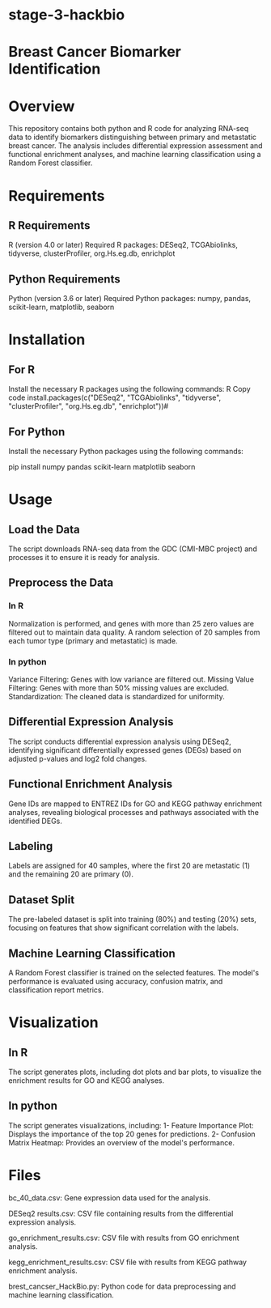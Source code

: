 # stage-3-hackbio
# **Breast Cancer Biomarker Identification**
# Overview
This repository contains both python and R code for analyzing RNA-seq data to identify biomarkers distinguishing between primary and metastatic breast cancer. The analysis includes differential expression assessment and functional enrichment analyses, and machine learning classification using a Random Forest classifier. 

# Requirements
## R Requirements
R (version 4.0 or later)
Required R packages: DESeq2, TCGAbiolinks, tidyverse, clusterProfiler, org.Hs.eg.db, enrichplot

## Python Requirements
Python (version 3.6 or later)
Required Python packages: numpy, pandas, scikit-learn, matplotlib, seaborn

# Installation
## For R
Install the necessary R packages using the following commands:
R
Copy code
install.packages(c("DESeq2", "TCGAbiolinks", "tidyverse", "clusterProfiler", "org.Hs.eg.db", "enrichplot"))# 
## For Python
Install the necessary Python packages using the following commands:

pip install numpy pandas scikit-learn matplotlib seaborn


# Usage
## Load the Data
The script downloads RNA-seq data from the GDC (CMI-MBC project) and processes it to ensure it is ready for analysis.

## Preprocess the Data
### In R
Normalization is performed, and genes with more than 25 zero values are filtered out to maintain data quality. A random selection of 20 samples from each tumor type (primary and metastatic) is made.
### In python
Variance Filtering: Genes with low variance are filtered out.
Missing Value Filtering: Genes with more than 50% missing values are excluded.
Standardization: The cleaned data is standardized for uniformity.

## Differential Expression Analysis
The script conducts differential expression analysis using DESeq2, identifying significant differentially expressed genes (DEGs) based on adjusted p-values and log2 fold changes.
## Functional Enrichment Analysis
Gene IDs are mapped to ENTREZ IDs for GO and KEGG pathway enrichment analyses, revealing biological processes and pathways associated with the identified DEGs.

## Labeling
Labels are assigned for 40 samples, where the first 20 are metastatic (1) and the remaining 20 are primary (0).

## Dataset Split
The pre-labeled dataset is split into training (80%) and testing (20%) sets, focusing on features that show significant correlation with the labels.

## Machine Learning Classification
A Random Forest classifier is trained on the selected features. The model's performance is evaluated using accuracy, confusion matrix, and classification report metrics.

# Visualization
## In R
The script generates plots, including dot plots and bar plots, to visualize the enrichment results for GO and KEGG analyses.

## In python
The script generates visualizations, including:
1- Feature Importance Plot: Displays the importance of the top 20 genes for predictions.
2- Confusion Matrix Heatmap: Provides an overview of the model's performance.

# Files
bc_40_data.csv: Gene expression data used for the analysis.

DESeq2 results.csv: CSV file containing results from the differential expression analysis.

go_enrichment_results.csv: CSV file with results from GO enrichment analysis.

kegg_enrichment_results.csv: CSV file with results from KEGG pathway enrichment analysis.

brest_cancser_HackBio.py: Python code for data preprocessing and machine learning classification.

